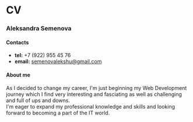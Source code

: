 # CV
### Aleksandra Semenova
#### Contacts
* **tel:** +7 (922) 955 45 76
* **email:** semenovalekshu@gmail.com
#### About me
As I decided to change my career, I'm just beginning my Web Development journey which I find very interesting and fasciating as well as challenging and full of ups and downs.\
I'm eager to expand my professional knowledge and skills and looking forward to becoming a part of the IT world.
